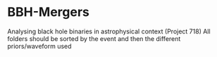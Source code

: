 # BBH-Mergers
Analysing black hole binaries in astrophysical context (Project 718)
All folders should be sorted by the event and then the different priors/waveform used 
